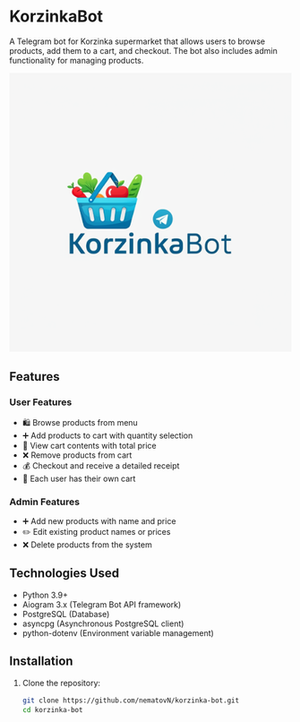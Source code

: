 # KorzinkaBot

A Telegram bot for Korzinka supermarket that allows users to browse products, add them to a cart, and checkout. The bot also includes admin functionality for managing products.

![KorzinkaBot](https://github.com/nematovN/korzinka-bot/blob/main/image.png)

## Features

### User Features
- 🛍 Browse products from menu
- ➕ Add products to cart with quantity selection
- 🧺 View cart contents with total price
- ❌ Remove products from cart
- 💰 Checkout and receive a detailed receipt
- 👤 Each user has their own cart

### Admin Features
- ➕ Add new products with name and price
- ✏️ Edit existing product names or prices
- ❌ Delete products from the system

## Technologies Used

- Python 3.9+
- Aiogram 3.x (Telegram Bot API framework)
- PostgreSQL (Database)
- asyncpg (Asynchronous PostgreSQL client)
- python-dotenv (Environment variable management)

## Installation

1. Clone the repository:
   ```bash
   git clone https://github.com/nematovN/korzinka-bot.git
   cd korzinka-bot
